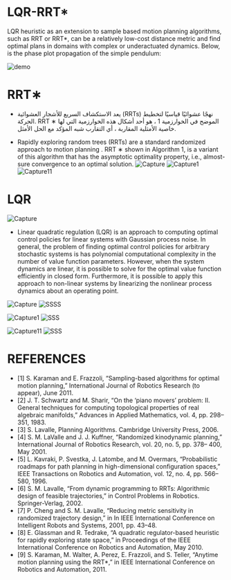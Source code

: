 # LQR-RRT*
LQR heuristic as an extension to sample based motion planning algorithms, such as RRT or  RRT*, can be a relatively low-cost distance metric and find optimal plans in domains with complex or underactuated dynamics. Below, is the phase plot propagation of the simple pendulum:

![demo](http://i58.photobucket.com/albums/g257/MahanFathi/pendrrt%202_zpsfekajg7i.gif)

#  RRT∗
- يعد الاستكشاف السريع للأشجار العشوائية (RRTs) نهجًا عشوائيًا قياسيًا لتخطيط الحركة. RRT ∗ الموضح في الخوارزمية 1 ، هو أحد أشكال هذه الخوارزمية التي لها خاصية الأمثلية المقاربة ، أي التقارب شبه المؤكد مع الحل الأمثل.

- Rapidly exploring random trees (RRTs) are a standard randomized approach to motion planning . RRT ∗ shown in Algorithm 1, is a variant of this algorithm that has the asymptotic optimality property, i.e., almost-sure convergence to an optimal solution.
![Capture](https://user-images.githubusercontent.com/35774039/199845669-25497704-da2b-4b4d-b80b-fc63ec2e2b7f.PNG)
![Capture1](https://user-images.githubusercontent.com/35774039/199845679-77da8b55-6ce2-491a-bbd5-99b8b0ae51e5.PNG)
![Capture11](https://user-images.githubusercontent.com/35774039/199845685-f7103966-ef19-4e98-9b3f-63217ca15355.PNG)


# LQR
![Capture](https://user-images.githubusercontent.com/35774039/199845807-04519b99-203b-4e6e-80f6-24a1a939075e.PNG)
- Linear quadratic regulation (LQR) is an approach to computing optimal control policies for linear systems with Gaussian process noise. In general, the problem of finding optimal control policies for arbitrary stochastic systems is has polynomial computational complexity in the number of value function parameters. However, when the system dynamics are linear, it is possible to solve for the optimal value function efficiently in closed form. Furthermore, it is possible to apply this approach to non-linear systems by linearizing the nonlinear process dynamics about an operating point.

![Capture](https://user-images.githubusercontent.com/35774039/199846314-568b3206-87f7-411c-bea7-7bb025bd99fa.PNG)
![SSSS](https://user-images.githubusercontent.com/35774039/199846318-989d1c09-a612-431f-8442-2e4f055d53e7.PNG)

![Capture1](https://user-images.githubusercontent.com/35774039/199846346-b403ff95-9586-4f2a-8bca-40bde8a1c6fc.PNG)
![SSS](https://user-images.githubusercontent.com/35774039/199846350-56a7a165-a8e9-4f86-8722-b57cf6f65768.PNG)

![Capture11](https://user-images.githubusercontent.com/35774039/199846428-c0aaa990-b0ef-4b2a-916a-18f76d8f0999.PNG)
![SSS](https://user-images.githubusercontent.com/35774039/199846432-dc69cce0-560d-4d39-9cb6-bbd903d98423.PNG)

# REFERENCES
- [1] S. Karaman and E. Frazzoli, “Sampling-based algorithms for optimal motion planning,” International Journal of Robotics Research (to appear), June 2011. 
- [2] J. T. Schwartz and M. Sharir, “On the ‘piano movers’ problem: II. General techniques for computing topological properties of real algebraic manifolds,” Advances in Applied Mathematics, vol. 4, pp. 298–351, 1983. 
- [3] S. Lavalle, Planning Algorithms. Cambridge University Press, 2006.
- [4] S. M. LaValle and J. J. Kuffner, “Randomized kinodynamic planning,” International Journal of Robotics Research, vol. 20, no. 5, pp. 378– 400, May 2001. 
- [5] L. Kavraki, P. Svestka, J. Latombe, and M. Overmars, “Probabilistic roadmaps for path planning in high-dimensional configuration spaces,” IEEE Transactions on Robotics and Automation, vol. 12, no. 4, pp. 566–580, 1996.
- [6] S. M. Lavalle, “From dynamic programming to RRTs: Algorithmic design of feasible trajectories,” in Control Problems in Robotics. Springer-Verlag, 2002. 
- [7] P. Cheng and S. M. Lavalle, “Reducing metric sensitivity in randomized trajectory design,” in In IEEE International Conference on Intelligent Robots and Systems, 2001, pp. 43–48.
- [8] E. Glassman and R. Tedrake, “A quadratic regulator-based heuristic for rapidly exploring state space,” in Proceedings of the IEEE International Conference on Robotics and Automation, May 2010. 
- [9] S. Karaman, M. Walter, A. Perez, E. Frazzoli, and S. Teller, “Anytime motion planning using the RRT*,” in IEEE International Conference on Robotics and Automation, 2011.
